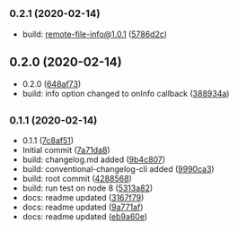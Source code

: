 ## <small>0.2.1 (2020-02-14)</small>

* build: remote-file-info@1.0.1 ([5786d2c](https://github.com/iqqmuT/posthtml-img/commit/5786d2c))



## 0.2.0 (2020-02-14)

* 0.2.0 ([648af73](https://github.com/iqqmuT/posthtml-img/commit/648af73))
* build: info option changed to onInfo callback ([388934a](https://github.com/iqqmuT/posthtml-img/commit/388934a))



## <small>0.1.1 (2020-02-14)</small>

* 0.1.1 ([7c8af51](https://github.com/iqqmuT/posthtml-img/commit/7c8af51))
* Initial commit ([7a71da8](https://github.com/iqqmuT/posthtml-img/commit/7a71da8))
* build: changelog.md added ([9b4c807](https://github.com/iqqmuT/posthtml-img/commit/9b4c807))
* build: conventional-changelog-cli added ([9990ca3](https://github.com/iqqmuT/posthtml-img/commit/9990ca3))
* build: root commit ([4288568](https://github.com/iqqmuT/posthtml-img/commit/4288568))
* build: run test on node 8 ([5313a82](https://github.com/iqqmuT/posthtml-img/commit/5313a82))
* docs: readme updated ([3167f79](https://github.com/iqqmuT/posthtml-img/commit/3167f79))
* docs: readme updated ([9a771af](https://github.com/iqqmuT/posthtml-img/commit/9a771af))
* docs: readme updated ([eb9a60e](https://github.com/iqqmuT/posthtml-img/commit/eb9a60e))



